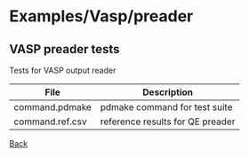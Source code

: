 # Examples/Vasp/preader
## VASP preader tests

Tests for VASP output reader

| **File**          |  **Description**                 |
| ----------------- | -------------------------------- |
| command.pdmake    | pdmake command for test suite    |
| command.ref.csv   | reference results for QE preader |

[Back](..)
